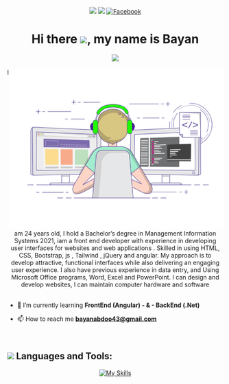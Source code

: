 
    
<!--[![Typing SVG](https://readme-typing-svg.herokuapp.com?font=comfortaa&color=016EEA&size=24&width=500&lines=my+Name+is+Bayan+Abdo..&hearts;;I+am+a+Full+Stack+Web+Developer..<3)](https://git.io/typing-svg)-->



<p align="center">
    <a href="https://www.linkedin.com/in/bayanabdo43"><img src="https://img.shields.io/badge/linkedin-%230177B5?style=flat&logo=linkedin&logoColor=white"/></a>
    <a href="https://www.instagram.com/bayanabdo43"><img src="https://img.shields.io/badge/instagram-%23E4415F?style=flat&logo=instagram&logoColor=white"/></a>
    <a href="https://www.facebook.com/bayanabdo43" target="_blank"><img src="https://img.shields.io/badge/Facebook-%231877F2.svg?&style=flat-square&logo=facebook&logoColor=white" alt="Facebook"></a>
</p>


<h1 align="center"> Hi there <img src="https://media.giphy.com/media/hvRJCLFzcasrR4ia7z/giphy.gif" width="35">, my name is Bayan</h1>
<p align="center"><img src="https://readme-typing-svg.herokuapp.com?font=Time+New+Roman&color=cyan&size=25&center=true&vCenter=true&width=600&height=100&lines=Software+Engineer..&hearts;++;Full+Stack+Web+Developer..<3;Angular+||+.NET"></p>
<div>
<img align="right" alt="GIF" src="https://raw.githubusercontent.com/devSouvik/devSouvik/master/gif3.gif" width="500"/>

<p align="center"> 
    I am 24 years old, I hold a Bachelor’s degree in Management Information Systems 2021, iam a front end developer with experience in developing user interfaces for websites and web applications . Skilled in using HTML, CSS, Bootstrap, js , Tailwind , jQuery and angular.
My approach is to develop attractive, functional interfaces while also delivering an engaging user experience.
I also have previous experience in data entry, and Using Microsoft Office programs, Word, Excel and PowerPoint.
 I can design and develop websites, I can maintain computer hardware and software
</br>
</br>

- 🌱 I’m currently learning **FrontEnd (Angular) - & - BackEnd (.Net)**

- 📫 How to reach me **bayanabdoo43@gmail.com**
  
  </br>
</p>
</div>

<h2><img src="https://media2.giphy.com/media/QssGEmpkyEOhBCb7e1/giphy.gif?cid=ecf05e47a0n3gi1bfqntqmob8g9aid1oyj2wr3ds3mg700bl&rid=giphy.gif" width ="25"> Languages and Tools:</h2>
<div align="center">

[![My Skills](https://skillicons.dev/icons?i=html,css,js,jquery,ts,angular,bootstrap,tailwind,npm,git,github,nodejs,sass,visualstudio,vscode)](https://skillicons.dev)
<br/>
</div>






